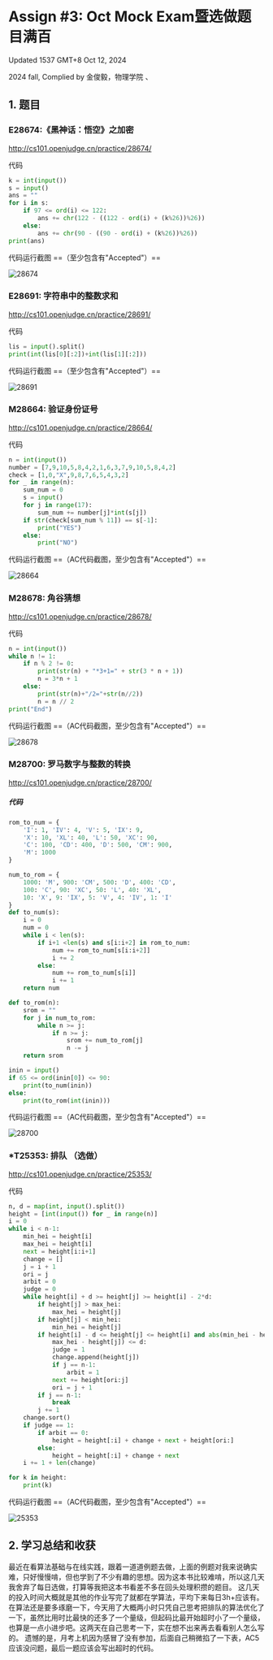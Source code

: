 # Assign #3: Oct Mock Exam暨选做题目满百

Updated 1537 GMT+8 Oct 12, 2024

2024 fall, Complied by 金俊毅，物理学院
、
## 1. 题目

### E28674:《黑神话：悟空》之加密

http://cs101.openjudge.cn/practice/28674/

代码

```python
k = int(input())
s = input()
ans = ""
for i in s:
    if 97 <= ord(i) <= 122:
        ans += chr(122 - ((122 - ord(i) + (k%26))%26))
    else:
        ans += chr(90 - ((90 - ord(i) + (k%26))%26))
print(ans)
```



代码运行截图 ==（至少包含有"Accepted"）==

![28674](1.png)



### E28691: 字符串中的整数求和

http://cs101.openjudge.cn/practice/28691/


代码

```python
lis = input().split()
print(int(lis[0][:2])+int(lis[1][:2]))
```



代码运行截图 ==（至少包含有"Accepted"）==


![28691](2.png)


### M28664: 验证身份证号

http://cs101.openjudge.cn/practice/28664/

代码

```python
n = int(input())
number = [7,9,10,5,8,4,2,1,6,3,7,9,10,5,8,4,2]
check = [1,0,"X",9,8,7,6,5,4,3,2]
for _ in range(n):
    sum_num = 0
    s = input()
    for j in range(17):
        sum_num += number[j]*int(s[j])
    if str(check[sum_num % 11]) == s[-1]:
        print("YES")
    else:
        print("NO")
```



代码运行截图 ==（AC代码截图，至少包含有"Accepted"）==

![28664](3.png)



### M28678: 角谷猜想

http://cs101.openjudge.cn/practice/28678/


代码

```python
n = int(input())
while n != 1:
    if n % 2 != 0:
        print(str(n) + "*3+1=" + str(3 * n + 1))
        n = 3*n + 1
    else:
        print(str(n)+"/2="+str(n//2))
        n = n // 2
print("End")
```



代码运行截图 ==（AC代码截图，至少包含有"Accepted"）==


![28678](4.png)


### M28700: 罗马数字与整数的转换

http://cs101.openjudge.cn/practice/28700/


##### 代码

```python
rom_to_num = {
    'I': 1, 'IV': 4, 'V': 5, 'IX': 9,
    'X': 10, 'XL': 40, 'L': 50, 'XC': 90,
    'C': 100, 'CD': 400, 'D': 500, 'CM': 900,
    'M': 1000
}

num_to_rom = {
    1000: 'M', 900: 'CM', 500: 'D', 400: 'CD',
    100: 'C', 90: 'XC', 50: 'L', 40: 'XL',
    10: 'X', 9: 'IX', 5: 'V', 4: 'IV', 1: 'I'
}
def to_num(s):
    i = 0
    num = 0
    while i < len(s):
        if i+1 <len(s) and s[i:i+2] in rom_to_num:
            num += rom_to_num[s[i:i+2]]
            i += 2
        else:
            num += rom_to_num[s[i]]
            i += 1
    return num

def to_rom(n):
    srom = ""
    for j in num_to_rom:
        while n >= j:
            if n >= j:
                srom += num_to_rom[j]
                n -= j
    return srom

inin = input()
if 65 <= ord(inin[0]) <= 90:
    print(to_num(inin))
else:
    print(to_rom(int(inin)))
```



代码运行截图 ==（AC代码截图，至少包含有"Accepted"）==


![28700](5.png)


### *T25353: 排队 （选做）

http://cs101.openjudge.cn/practice/25353/


代码

```python
n, d = map(int, input().split())
height = [int(input()) for _ in range(n)]
i = 0
while i < n-1:
    min_hei = height[i]
    max_hei = height[i]
    next = height[i:i+1]
    change = []
    j = i + 1
    ori = j
    arbit = 0
    judge = 0
    while height[i] + d >= height[j] >= height[i] - 2*d:
        if height[j] > max_hei:
            max_hei = height[j]
        if height[j] < min_hei:
            min_hei = height[j]
        if height[i] - d <= height[j] <= height[i] and abs(min_hei - height[j]) <= d and abs(
            max_hei - height[j]) <= d:
            judge = 1
            change.append(height[j])
            if j == n-1:
                arbit = 1
            next += height[ori:j]
            ori = j + 1
        if j == n-1:
            break
        j += 1
    change.sort()
    if judge == 1:
        if arbit == 0:
            height = height[:i] + change + next + height[ori:]
        else:
            height = height[:i] + change + next
    i += 1 + len(change)

for k in height:
    print(k)
```



代码运行截图 ==（AC代码截图，至少包含有"Accepted"）==

![25353](6.png)



## 2. 学习总结和收获

最近在看算法基础与在线实践，跟着一道道例题去做，上面的例题对我来说确实难，只好慢慢啃，但也学到了不少有趣的思想。因为这本书比较难啃，所以这几天我舍弃了每日选做，打算等我把这本书看差不多在回头处理积攒的题目。
这几天的投入时间大概就是其他的作业写完了就都在学算法，平均下来每日3h+应该有。
在算法还是要多琢磨一下，今天用了大概两小时只凭自己思考把排队的算法优化了一下，虽然比用时比最快的还多了一个量级，但起码比最开始超时小了一个量级，也算是一点小进步吧。这两天在自己思考一下，实在想不出来再去看看别人怎么写的。
遗憾的是，月考上机因为感冒了没有参加，后面自己稍微掐了一下表，AC5应该没问题，最后一题应该会写出超时的代码。











